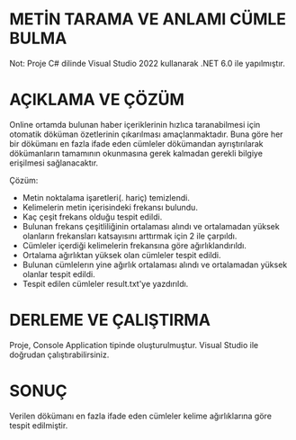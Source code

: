 # METİN TARAMA VE ANLAMI CÜMLE BULMA
Not: Proje C# dilinde Visual Studio 2022 kullanarak .NET 6.0 ile yapılmıştır.

# AÇIKLAMA VE ÇÖZÜM

Online ortamda bulunan haber içeriklerinin hızlıca taranabilmesi için otomatik döküman özetlerinin çıkarılması amaçlanmaktadır. Buna göre her bir dökümanı en fazla ifade eden cümleler 
dökümandan ayrıştırılarak dökümanların tamamının okunmasına gerek kalmadan gerekli bilgiye erişilmesi sağlanacaktır.

Çözüm:
* Metin noktalama işaretleri(. hariç) temizlendi.
* Kelimelerin metin içerisindeki frekansı bulundu.
* Kaç çeşit frekans olduğu tespit edildi.
* Bulunan frekans çeşitliliğinin ortalaması alındı ve ortalamadan yüksek olanların frekansları katsayısını arttırmak için 2 ile çarpıldı.
* Cümleler içerdiği kelimelerin frekansına göre ağırlıklandırıldı.
* Ortalama ağırlıktan yüksek olan cümleler tespit edildi.
* Bulunan cümlelerın yine ağırlık ortalaması alındı ve ortalamadan yüksek olanlar tespit edildi.
* Tespit edilen cümleler result.txt'ye yazdırıldı. 


# DERLEME VE ÇALIŞTIRMA

Proje, Console Application tipinde oluşturulmuştur. Visual Studio ile doğrudan çalıştırabilirsiniz.

# SONUÇ

Verilen dökümanı en fazla ifade eden cümleler kelime ağırlıklarına göre tespit edilmiştir.
